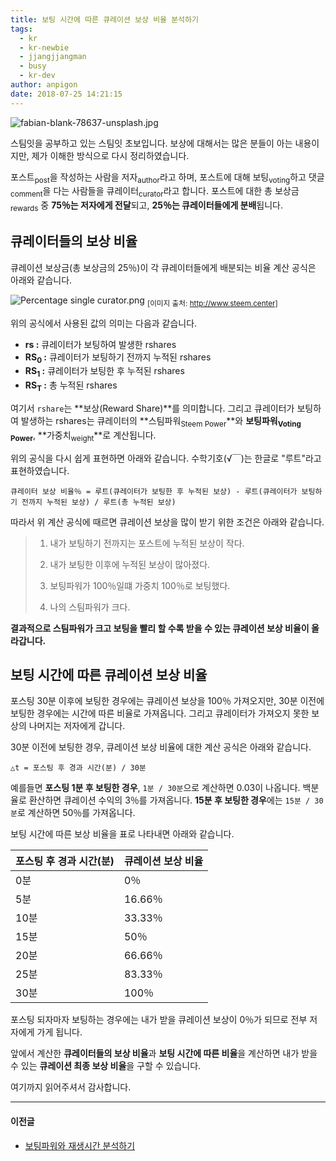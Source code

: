 ```yaml
---
title: 보팅 시간에 따른 큐레이션 보상 비율 분석하기
tags:
  - kr
  - kr-newbie
  - jjangjjangman
  - busy
  - kr-dev
author: anpigon
date: 2018-07-25 14:21:15
---
```


![fabian-blank-78637-unsplash.jpg](https://ipfs.busy.org/ipfs/QmRM5bqX9mSYRPUB8a6CW4TjtTJFxzcFq8PE8Zw2c4eibL)

스팀잇을 공부하고 있는 스팀잇 초보입니다. 
보상에 대해서는 많은 분들이 아는 내용이지만, 제가 이해한 방식으로 다시 정리하였습니다.

포스트<sub>post</sub>을 작성하는 사람을 저자<sub>author</sub>라고 하며, 포스트에 대해 보팅<sub>voting</sub>하고 댓글<sub>comment</sub>을 다는 사람들을 큐레이터<sub>curator</sub>라고 합니다.
포스트에 대한 총 보상금<sub>rewards</sub> 중 **75％는 저자에게 전달**되고, **25％는 큐레이터들에게 분배**됩니다.

## 큐레이터들의 보상 비율

큐레이션 보상금(총 보상금의 25％)이 각 큐레이터들에게 배분되는 비율 계산 공식은 아래와 같습니다.

![Percentage single curator.png](http://www.steem.center/images/4/40/Percentage_single_curator.png)
<sub>[이미지 출처: http://www.steem.center]</sub>

위의 공식에서 사용된 값의 의미는 다음과 같습니다.

- **rs :** 큐레이터가 보팅하여 발생한 rshares
- **RS<sub>0</sub> :** 큐레이터가 보팅하기 전까지 누적된 rshares
- **RS<sub>1</sub> :** 큐레이터가 보팅한 후 누적된 rshares
- **RS<sub>T</sub> :** 총 누적된 rshares


여기서 `rshare`는 **보상(Reward Share)**를 의미합니다. 그리고 큐레이터가 보팅하여 발생하는 rshares는 큐레이터의 **스팀파워<sub>Steem Power</sub>**와 **보팅파워<sub>Voting Power</sub>**, **가중치<sub>weight</sub>**로 계산됩니다.

위의 공식을 다시 쉽게 표현하면 아래와 같습니다. 수학기호(√￣)는 한글로 "루트"라고 표현하였습니다.

```
큐레이터 보상 비율％ = 루트(큐레이터가 보팅한 후 누적된 보상) - 루트(큐레이터가 보팅하기 전까지 누적된 보상) / 루트(총 누적된 보상)
```

따라서 위 계산 공식에 때르면 큐레이션 보상을 많이 받기 위한 조건은 아래와 같습니다.

> 1. 내가 보팅하기 전까지는 포스트에 누적된 보상이 작다.
> 
> 2. 내가 보팅한 이후에 누적된 보상이 많아졌다. 
> 
> 3. 보팅파워가 100％일떄 가중치 100％로 보팅했다. 
> 
> 4. 나의 스팀파워가 크다. 

**결과적으로 스팀파워가 크고 보팅을 빨리 할 수록 받을 수 있는 큐레이션 보상 비율이 올라갑니다.**



## 보팅 시간에 따른 큐레이션 보상 비율

포스팅 30분 이후에 보팅한 경우에는 큐레이션 보상을 100％ 가져오지만, 30분 이전에 보팅한 경우에는 시간에 따른 비율로 가져옵니다. 그리고 큐레이터가 가져오지 못한 보상의 나머지는 저자에게 갑니다.

30분 이전에 보팅한 경우, 큐레이션 보상 비율에 대한 계산 공식은 아래와 같습니다.

```
△t = 포스팅 후 경과 시간(분) / 30분
```

예를들면 **포스팅 1분 후 보팅한 경우**, `1분 / 30분`으로 계산하면 0.03이 나옵니다. 백분율로 환산하면 큐레이션 수익의 3％를 가져옵니다. **15분 후 보팅한 경우**에는 `15분 / 30분`로 계산하면 50％를 가져옵니다.

보팅 시간에 따른 보상 비율을 표로 나타내면 아래와 같습니다.

|포스팅 후 경과 시간(분)| 큐레이션 보상 비율 |
|---|---|
| 0분 | 0％ |
| 5분 | 16.66％ |
| 10분 | 33.33％ |
| 15분 | 50％ |
| 20분 | 66.66％ |
| 25분 | 83.33％ |
| 30분 | 100％ |
포스팅 되자마자 보팅하는 경우에는 내가 받을 큐레이션 보상이 0％가 되므로 전부 저자에게 가게 됩니다.

앞에서 계산한 **큐레이터들의 보상 비율**과 **보팅 시간에 따른 비율**을 계산하면 내가 받을 수 있는 **큐레이션 최종 보상 비율**을 구할 수 있습니다.

여기까지 읽어주셔서 감사합니다.



___

#### 이전글

- [보팅파워와 재생시간 분석하기](/kr/@anpigon/hrmjw)
